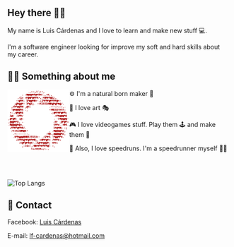 ## Hey there 👋🏽
My name is Luis Cárdenas and I love to learn and make new stuff 💻.

I'm a software engineer looking for improve my soft and hard skills about my career.

## 👨🏽 Something about me
<p>
<img width=140 alt="hello there" align="left" src="https://github.com/luizon/Luizon/blob/master/Assets/StillAlive.gif"/>
</p>

⚙ I'm a natural born maker 🔧

🎨 I love art 🎭

🎮 I love videogames stuff. Play them 🕹 and make them 🔨

🏁 Also, I love speedruns.  I'm a speedrunner myself 🏃‍♂️

<br>
<br>

![Top Langs](https://github-readme-stats.vercel.app/api/top-langs/?username=luizon&layout=compact)

## 💬 Contact
Facebook: [Luis Cárdenas](https://www.facebook.com/P.Luizon.CV/)

E-mail: lf-cardenas@hotmail.com
